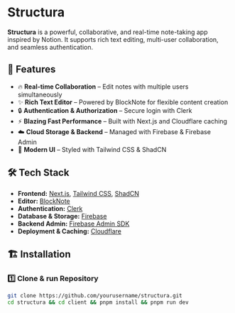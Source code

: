 # Structura

**Structura** is a powerful, collaborative, and real-time note-taking app inspired by Notion. It supports rich text editing, multi-user collaboration, and seamless authentication.

## 🚀 Features
- 🔥 **Real-time Collaboration** – Edit notes with multiple users simultaneously  
- ✨ **Rich Text Editor** – Powered by BlockNote for flexible content creation  
- 🔒 **Authentication & Authorization** – Secure login with Clerk  
- ⚡ **Blazing Fast Performance** – Built with Next.js and Cloudflare caching  
- ☁️ **Cloud Storage & Backend** – Managed with Firebase & Firebase Admin  
- 🎨 **Modern UI** – Styled with Tailwind CSS & ShadCN  

## 🛠️ Tech Stack
- **Frontend:** [Next.js](https://nextjs.org/), [Tailwind CSS](https://tailwindcss.com/), [ShadCN](https://ui.shadcn.com/)
- **Editor:** [BlockNote](https://blocknote.dev/)
- **Authentication:** [Clerk](https://clerk.dev/)
- **Database & Storage:** [Firebase](https://firebase.google.com/)
- **Backend Admin:** [Firebase Admin SDK](https://firebase.google.com/docs/admin/setup)
- **Deployment & Caching:** [Cloudflare](https://www.cloudflare.com/)

## 🏗️ Installation

### 1️⃣ Clone & run Repository
```sh
git clone https://github.com/yourusername/structura.git
cd structura && cd client && pnpm install && pnpm run dev
